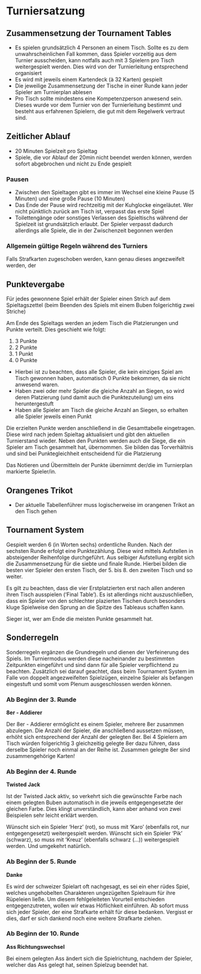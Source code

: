 # Turniersatzung

## Zusammensetzung der Tournament Tables

* Es spielen grundsätzlich 4 Personen an einem Tisch. Sollte es zu dem unwahrscheinlichen Fall kommen, dass Spieler vorzeitig aus dem Turnier ausscheiden, kann notfalls auch mit 3 Spielern pro Tisch weitergespielt werden. Dies wird von der Turnierleitung entsprechend organisiert
* Es wird mit jeweils einem Kartendeck (à 32 Karten) gespielt
* Die jeweilige Zusammensetzung der Tische in einer Runde kann jeder Spieler am Turnierplan ablesen
* Pro Tisch sollte mindestens eine Kompetenzperson anwesend sein. Dieses wurde vor dem Turnier von der Turnierleitung bestimmt und besteht aus erfahrenen Spielern, die gut mit dem Regelwerk vertraut sind.


## Zeitlicher Ablauf

* 20 Minuten Spielzeit pro Spieltag
* Spiele, die vor Ablauf der 20min nicht beendet werden können, werden sofort abgebrochen und nicht zu Ende gespielt

### Pausen
* Zwischen den Spieltagen gibt es immer im Wechsel eine kleine Pause (5 Minuten) und eine große Pause (10 Minuten)
* Das Ende der Pause wird rechtzeitig mit der Kuhglocke eingeläutet. Wer nicht pünktlich zurück am Tisch ist, verpasst das erste Spiel
* Toilettengänge oder sonstiges Verlassen des Spieltischs während der Spielzeit ist grundsätzlich erlaubt. Der Spieler verpasst dadurch allerdings alle Spiele, die in der Zwischenzeit begonnen werden


### Allgemein gültige Regeln während des Turniers

Falls Strafkarten zugeschoben werden, kann genau dieses angezweifelt werden, der


## Punktevergabe

Für jedes gewonnene Spiel erhält der Spieler einen Strich auf dem Spieltagszettel (beim Beenden des Spiels mit einem Buben folgerichtig zwei Striche)

Am Ende des Spieltags werden an jedem Tisch die Platzierungen und Punkte verteilt. Dies geschieht wie folgt:

1. 3 Punkte
1. 2 Punkte
1. 1 Punkt
1. 0 Punkte

* Hierbei ist zu beachten, dass alle Spieler, die kein einziges Spiel am Tisch gewonnen haben, automatisch 0 Punkte bekommen, da sie nicht anwesend waren.
* Haben zwei oder mehr Spieler die gleiche Anzahl an Siegen, so wird deren Platzierung (und damit auch die Punktezuteilung) um eins heruntergestuft
* Haben alle Spieler am Tisch die gleiche Anzahl an Siegen, so erhalten alle Spieler jeweils einen Punkt

Die erzielten Punkte werden anschließend in die Gesamttabelle eingetragen. Diese wird nach jedem Spieltag aktualisiert und gibt den aktuellen Turnierstand wieder. Neben den Punkten werden auch die Siege, die ein Spieler am Tisch gesammelt hat, übernommen. Sie bilden das Torverhältnis und sind bei Punktegleichheit entscheidend für die Platzierung

Das Notieren und Übermitteln der Punkte übernimmt der/die im Turnierplan markierte Spieler/in.


## Orangenes Trikot
* Der aktuelle Tabellenführer muss logischerweise im orangenen Trikot an den Tisch gehen

## Tournament System
Gespielt werden 6 (in Worten sechs) ordentliche Runden. Nach der sechsten Runde erfolgt eine Punktezählung. Diese wird mittels Aufstellen in absteigender Reihenfolge durchgeführt. Aus selbiger Aufstellung ergibt sich die Zusammensetzung für die siebte und finale Runde. Hierbei bilden die besten vier Spieler den ersten Tisch, der 5. bis 8. den zweiten Tisch und so weiter.

Es gilt zu beachten, dass die vier Erstplatzierten erst nach allen anderen ihren Tisch ausspielen (‘Final Table’). Es ist allerdings nicht auszuschließen, dass ein Spieler von den schlechter plazierten Tischen durch besonders kluge Spielweise den Sprung an die Spitze des Tableaus schaffen kann.

Sieger ist, wer am Ende die meisten Punkte gesammelt hat.


## Sonderregeln

Sonderregeln ergänzen die Grundregeln und dienen der Verfeinerung des Spiels. Im Turniermodus werden diese nacheinander zu bestimmten Zeitpunkten eingeführt und sind dann für alle Spieler verpflichtend zu beachten.
Zusätzlich sei darauf geachtet, dass beim Tournament System im Falle von doppelt angezweifelten Spielzügen, einzelne Spieler als befangen eingestuft und somit vom Plenum ausgeschlossen werden können.

### Ab Beginn der 3. Runde

**8er - Addierer**

Der 8er - Addierer ermöglicht es einem Spieler, mehrere 8er zusammen abzulegen. Die Anzahl der Spieler, die anschließend aussetzen müssen, erhöht sich entsprechend der Anzahl der gelegten 8er.
Bei 4 Spielern am Tisch würden folgerichtig 3 gleichzeitig gelegte 8er dazu führen, dass derselbe Spieler noch einmal an der Reihe ist. Zusammen gelegte 8er sind zusammengehörige Karten!


### Ab Beginn der 4. Runde

**Twisted Jack**

Ist der Twisted Jack aktiv, so verkehrt sich die gewünschte Farbe nach einem gelegten Buben automatisch in die jeweils entgegengesetzte der gleichen Farbe.
Dies klingt unverständlich, kann aber anhand von zwei Beispielen sehr leicht erklärt werden.

Wünscht sich ein Spieler ‘Herz’ (rot), so muss mit ‘Karo’ (ebenfalls rot, nur entgegengesetzt) weitergespielt werden.
Wünscht sich ein Spieler ‘Pik’ (schwarz), so muss mit ‘Kreuz’ (ebenfalls schwarz (...)) weitergespielt werden.
Und umgekehrt natürlich.


### Ab Beginn der 5. Runde

**Danke**

Es wird der schweizer Spielart oft nachgesagt, es sei ein eher rüdes Spiel, welches ungehobelten Charakteren ungezügelten Spielraum für ihre Rüpeleien ließe.
Um diesem fehlgeleiteten Vorurteil entschieden entgegenzutreten, wollen wir etwas Höflichkeit einführen.
Ab sofort muss sich jeder Spieler, der eine Strafkarte erhält für diese bedanken.
Vergisst er dies, darf er sich dankend noch eine weitere Strafkarte ziehen.

### Ab Beginn der 10. Runde

**Ass Richtungswechsel**

Bei einem gelegten Ass ändert sich die Spielrichtung, nachdem der Spieler, welcher das Ass gelegt hat, seinen Spielzug beendet hat.
